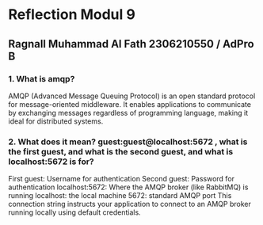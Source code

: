 # Reflection Modul 9
Ragnall Muhammad Al Fath
2306210550 / AdPro B
---

### 1. What is amqp?

AMQP (Advanced Message Queuing Protocol) is an open standard protocol for message-oriented middleware. It enables applications to communicate by exchanging messages regardless of programming language, making it ideal for distributed systems.

### 2. What does it mean? guest:guest@localhost:5672 , what is the first guest, and what is the second guest, and what is localhost:5672 is for?

First guest: Username for authentication
Second guest: Password for authentication
localhost:5672: Where the AMQP broker (like RabbitMQ) is running
localhost: the local machine
5672: standard AMQP port
This connection string instructs your application to connect to an AMQP broker running locally using default credentials.